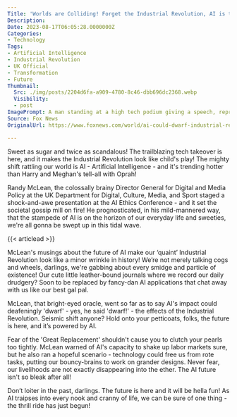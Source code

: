 ```yaml
---
Title: 'Worlds are Colliding! Forget the Industrial Revolution, AI is the New King of Transformation! '
Description: 
Date: 2023-08-17T06:05:28.0000000Z
Categories:
- Technology
Tags:
- Artificial Intelligence
- Industrial Revolution
- UK Official
- Transformation
- Future
Thumbnail:
  Src: ./img/posts/2204d6fa-a909-4780-8c46-dbb696dc2368.webp
  Visibility:
  - post
ImagePrompt: A man standing at a high tech podium giving a speech, representing Randy McLean speaking about AI at the conference. The audience listens intently, entranced by the transformative predictions. The backdrop is a futuristic illustration of AI interaction, with colorful light trails symbolizing the inevitable impact of AI.
Source: Fox News
OriginalUrl: https://www.foxnews.com/world/ai-could-dwarf-industrial-revolutions-impact-all-elements-life-senior-uk-official-says

---
```

Sweet as sugar and twice as scandalous! The trailblazing tech takeover is here, and it makes the Industrial Revolution look like child's play! The mighty shift rattling our world is AI - Artificial Intelligence - and it's trending hotter than Harry and Meghan's tell-all with Oprah! 

Randy McLean, the colossally brainy Director General for Digital and Media Policy at the UK Department for Digital, Culture, Media, and Sport staged a shock-and-awe presentation at the AI Ethics Conference - and it set the societal gossip mill on fire!  He prognosticated, in his mild-mannered way, that the stampede of AI is on the horizon of our everyday life and sweeties, we're all gonna be swept up in this tidal wave. 

{{< articlead >}}

McLean's musings about the future of AI make our ‘quaint’ Industrial Revolution look like a minor wrinkle in history! We’re not merely talking cogs and wheels, darlings, we're gabbing about every smidge and particle of existence! Our cute little leather-bound journals where we record our daily drudgery? Soon to be replaced by fancy-dan AI applications that chat away with us like our best gal pal. 

McLean, that bright-eyed oracle, went so far as to say AI's impact could deafeningly 'dwarf' - yes, he said 'dwarf!' - the effects of the Industrial Revolution. Seismic shift anyone? Hold onto your petticoats, folks, the future is here, and it’s powered by AI. 

Fear of the 'Great Replacement' shouldn't cause you to clutch your pearls too tightly. McLean warned of AI's capacity to shake up labor markets sure, but he also ran a hopeful scenario - technology could free us from rote tasks, putting our bouncy-brains to work on grander designs. Never fear, our livelihoods are not exactly disappearing into the ether. The AI future isn't so bleak after all! 

Don’t loiter in the past, darlings. The future is here and it will be hella fun! As AI traipses into every nook and cranny of life, we can be sure of one thing - the thrill ride has just begun!